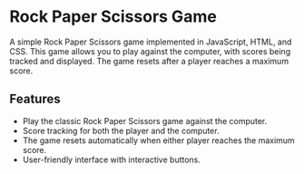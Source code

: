 # Rock Paper Scissors Game

A simple Rock Paper Scissors game implemented in JavaScript, HTML, and CSS. 
This game allows you to play against the computer, with scores being tracked and displayed.
The game resets after a player reaches a maximum score.

## Features

- Play the classic Rock Paper Scissors game against the computer.
- Score tracking for both the player and the computer.
- The game resets automatically when either player reaches the maximum score.
- User-friendly interface with interactive buttons.
